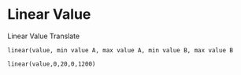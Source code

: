 # Linear Value

Linear Value Translate

`linear(value, min value A, max value A, min value B, max value B`

`linear(value,0,20,0,1200)`